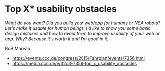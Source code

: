 # Top X* usability obstacles

*What do you want? Did you build your web/app for humans or NSA robots? Let's make it usable for human beings. I'd like to show you some basic design mistakes and how to avoid them to improve usability of your web or app. Why? Because it's worth it and I'm good in it.*

BoB Marvan

- https://events.ccc.de/congress/2015/Fahrplan/events/7356.html
- https://media.ccc.de/v/32c3-7356-top_x_usability_obstacles

